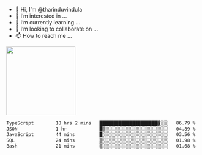 - 👋 Hi, I’m @tharinduvindula
- 👀 I’m interested in ...
- 🌱 I’m currently learning ...
- 💞️ I’m looking to collaborate on ...
- 📫 How to reach me ...

<!---
tharinduvindula/tharinduvindula is a ✨ special ✨ repository because its `README.md` (this file) appears on your GitHub profile.
You can click the Preview link to take a look at your changes.
--->

<img height="180em" src="https://github-readme-stats.vercel.app/api?username=tharinduvindula&show_icons=true&hide_border=false&&count_private=true&include_all_commits=true" />


<!--START_SECTION:waka-->

```txt
TypeScript        18 hrs 2 mins   █████████████████████▓░░░   86.79 %
JSON              1 hr            █▒░░░░░░░░░░░░░░░░░░░░░░░   04.89 %
JavaScript        44 mins         █░░░░░░░░░░░░░░░░░░░░░░░░   03.56 %
SQL               24 mins         ▒░░░░░░░░░░░░░░░░░░░░░░░░   01.98 %
Bash              21 mins         ▒░░░░░░░░░░░░░░░░░░░░░░░░   01.68 %
```

<!--END_SECTION:waka-->
